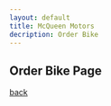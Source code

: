 ```yaml
---
layout: default
title: McQueen Motors
decription: Order Bike
---
```


## Order Bike Page

[back](./)
